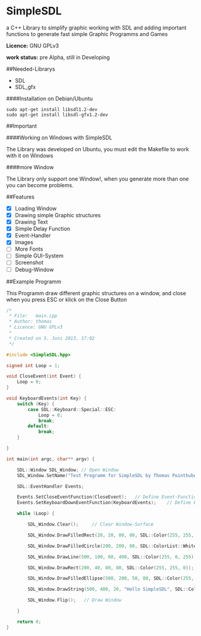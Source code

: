 SimpleSDL
=========

a C++ Library to simplify graphic working with SDL and adding important functions to generate fast simple Graphic Programms and Games

**Licence:** GNU GPLv3

**work status:** pre Alpha, still in Developing

##Needed-Librarys

* SDL
* SDL_gfx

####Installation on Debian/Ubuntu

```
sudo apt-get install libsdl1.2-dev
sudo apt-get install libsdl-gfx1.2-dev
```

##Important

####Working on Windows with SimpleSDL

The Library was developed on Ubuntu, you must edit the Makefile to work with it on Windows

####more Window

The Library only support one Window!, when you generate more than one you can become problems.

##Features

- [x] Loading Window
- [x] Drawing simple Graphic structures
- [x] Drawing Text
- [x] Simple Delay Function
- [x] Event-Handler
- [x] Images
- [ ] More Fonts
- [ ] Simple GUI-System
- [ ] Screenshot
- [ ] Debug-Window

##Example Programm

This Programm draw different graphic structures on a window, and close when you press ESC or klick on the Close Button

```C++
/*
 * File:   main.cpp
 * Author: thomas
 * Licence: GNU GPLv3
 *
 * Created on 5. Juni 2013, 17:02
 */

#include <SimpleSDL.hpp>

signed int Loop = 1;

void CloseEvent(int Event) {
    Loop = 0;
}

void KeyboardEvents(int Key) {
    switch (Key) {
        case SDL::Keyboard::Special::ESC:
            Loop = 0;
            break;
        default:
            break;
    }

}

int main(int argc, char** argv) {

    SDL::Window SDL_Window; // Open Window
    SDL_Window.SetName("Test Programm for SimpleSDL by Thomas Pointhuber");

    SDL::EventHandler Events;

    Events.SetCloseEventFunction(CloseEvent);   // Define Event-Function when press Close-Button
    Events.SetKeyboardDownEventFunction(KeyboardEvents);    // Define Event-Function for Keyboard pressing

    while (Loop) {

        SDL_Window.Clear();     // Clear Window-Surface

        SDL_Window.DrawFilledRect(20, 20, 80, 80, SDL::Color(255, 255, 0));

        SDL_Window.DrawFilledCircle(200, 200, 80, SDL::ColorList::White);

        SDL_Window.DrawLine(500, 100, 60, 400, SDL::Color(255, 0, 255));

        SDL_Window.DrawRect(200, 40, 80, 80, SDL::Color(255, 255, 0));

        SDL_Window.DrawFilledEllipse(500, 200, 50, 80, SDL::Color(255, 0, 0));

        SDL_Window.DrawString(500, 400, 20, "Hello SimpleSDL", SDL::Color(255, 255, 255));

        SDL_Window.Flip();   // Draw Window

    }

    return 0;
}
```
